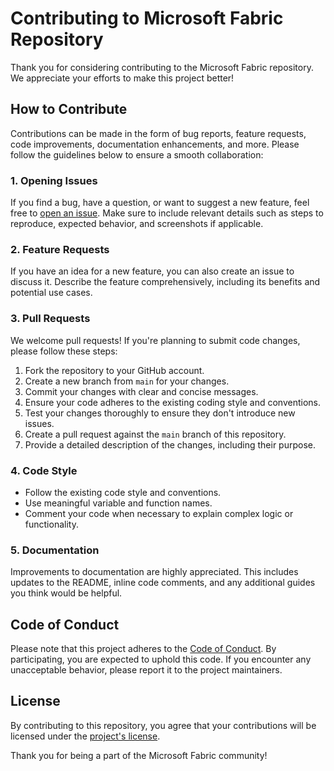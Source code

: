 # Contributing to Microsoft Fabric Repository

Thank you for considering contributing to the Microsoft Fabric repository. We appreciate your efforts to make this project better!

## How to Contribute

Contributions can be made in the form of bug reports, feature requests, code improvements, documentation enhancements, and more. Please follow the guidelines below to ensure a smooth collaboration:

### 1. Opening Issues

If you find a bug, have a question, or want to suggest a new feature, feel free to [open an issue](). Make sure to include relevant details such as steps to reproduce, expected behavior, and screenshots if applicable.

### 2. Feature Requests

If you have an idea for a new feature, you can also create an issue to discuss it. Describe the feature comprehensively, including its benefits and potential use cases.

### 3. Pull Requests

We welcome pull requests! If you're planning to submit code changes, please follow these steps:

1. Fork the repository to your GitHub account.
2. Create a new branch from `main` for your changes.
3. Commit your changes with clear and concise messages.
4. Ensure your code adheres to the existing coding style and conventions.
5. Test your changes thoroughly to ensure they don't introduce new issues.
6. Create a pull request against the `main` branch of this repository.
7. Provide a detailed description of the changes, including their purpose.

### 4. Code Style

- Follow the existing code style and conventions.
- Use meaningful variable and function names.
- Comment your code when necessary to explain complex logic or functionality.

### 5. Documentation

Improvements to documentation are highly appreciated. This includes updates to the README, inline code comments, and any additional guides you think would be helpful.

## Code of Conduct

Please note that this project adheres to the [Code of Conduct](CODE_OF_CONDUCT.md). By participating, you are expected to uphold this code. If you encounter any unacceptable behavior, please report it to the project maintainers.

## License

By contributing to this repository, you agree that your contributions will be licensed under the [project's license](LICENSE.md).

Thank you for being a part of the Microsoft Fabric community!
